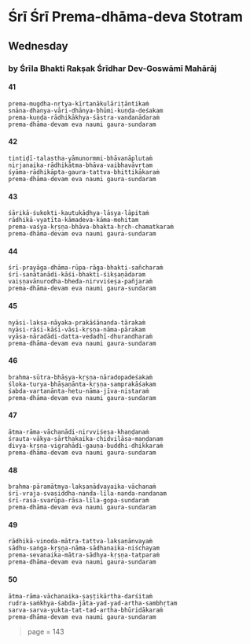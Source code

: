 # Śrī Śrī Prema-dhāma-deva Stotram

## Wednesday

### by Śrīla Bhakti Rakṣak Śrīdhar Dev-Goswāmī Mahārāj

#### 41

    prema-mugdha-nṛtya-kīrtanākulāriṭāntikaṁ
    snāna-dhanya-vāri-dhānya-bhūmi-kuṇḍa-deśakam
    prema-kuṇḍa-rādhikākhya-śāstra-vandanādaraṁ
    prema-dhāma-devam eva naumi gaura-sundaram


#### 42

    tintiḍī-talastha-yāmunormmi-bhāvanāplutaṁ
    nirjanaika-rādhikātma-bhāva-vaibhavāvṛtam
    śyāma-rādhikāpta-gaura-tattva-bhittikākaraṁ
    prema-dhāma-devam eva naumi gaura-sundaram


#### 43

    śārikā-śukokti-kautukāḍhya-lāsya-lāpitaṁ
    rādhikā-vyatīta-kāmadeva-kāma-mohitam
    prema-vaśya-kṛṣṇa-bhāva-bhakta-hṛch-chamatkaraṁ
    prema-dhāma-devam eva naumi gaura-sundaram


#### 44

    śrī-prayāga-dhāma-rūpa-rāga-bhakti-sañcharaṁ
    śrī-sanātanādi-kāśi-bhakti-śikṣaṇādaram
    vaiṣṇavānurodha-bheda-nirvviśeṣa-pañjaraṁ
    prema-dhāma-devam eva naumi gaura-sundaram


#### 45

    nyāsi-lakṣa-nāyaka-prakāśānanda-tārakaṁ
    nyāsi-rāśi-kāśi-vāsi-kṛṣṇa-nāma-pārakam
    vyāsa-nāradādi-datta-vedadhī-dhurandharaṁ
    prema-dhāma-devam eva naumi gaura-sundaram


#### 46

    brahma-sūtra-bhāṣya-kṛṣṇa-nāradopadeśakaṁ
    śloka-turya-bhāṣaṇānta-kṛṣṇa-samprakāśakam
    śabda-vartanānta-hetu-nāma-jīva-nistaraṁ
    prema-dhāma-devam eva naumi gaura-sundaram


#### 47

    ātma-rāma-vāchanādi-nirvviśeṣa-khaṇḍanaṁ
    śrauta-vākya-sārthakaika-chidvilāsa-maṇḍanam
    divya-kṛṣṇa-vigrahādi-gauṇa-buddhi-dhikkaraṁ
    prema-dhāma-devam eva naumi gaura-sundaram


#### 48

    brahma-pāramātmya-lakṣaṇādvayaika-vāchanaṁ
    śrī-vraja-svasiddha-nanda-līla-nanda-nandanam
    śrī-rasa-svarūpa-rāsa-līla-gopa-sundaraṁ
    prema-dhāma-devam eva naumi gaura-sundaram


#### 49

    rādhikā-vinoda-mātra-tattva-lakṣaṇānvayaṁ
    sādhu-saṅga-kṛṣṇa-nāma-sādhanaika-niśchayam
    prema-sevanaika-mātra-sādhya-kṛṣṇa-tatparaṁ
    prema-dhāma-devam eva naumi gaura-sundaram


#### 50

    ātma-rāma-vāchanaika-ṣaṣṭikārtha-darśitaṁ
    rudra-saṁkhya-śabda-jāta-yad-yad-artha-sambhṛtam
    sarva-sarva-yukta-tat-tad-artha-bhūridākaraṁ
    prema-dhāma-devam eva naumi gaura-sundaram


> page = 143
